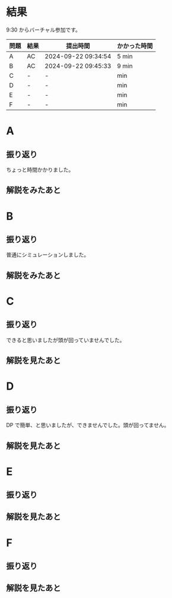 # 結果

9:30 からバーチャル参加です。

| 問題 | 結果 | 提出時間            | かかった時間 |
|------|------|---------------------|--------------|
| A    | AC   | 2024-09-22 09:34:54	| 5 min        |
| B    | AC   | 2024-09-22 09:45:33	| 9 min        |
| C    | -    | -                   |    min       |
| D    | -    | -                   |    min       |
| E    | -    | -                   |    min       |
| F    | -    | -                   |    min       |

# A

## 振り返り

ちょっと時間かかりました。

## 解説をみたあと

# B

## 振り返り

普通にシミュレーションしました。

## 解説をみたあと

# C

## 振り返り

できると思いましたが頭が回っていませんでした。

## 解説を見たあと

# D

## 振り返り

DP で簡単、と思いましたが、できませんでした。頭が回ってません。

## 解説を見たあと

# E

## 振り返り

## 解説を見たあと

# F

## 振り返り

## 解説を見たあと
